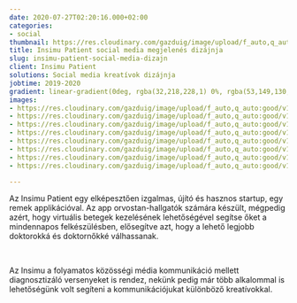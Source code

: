 ```yaml
---
date: 2020-07-27T02:20:16.000+02:00
categories:
- social
thumbnail: https://res.cloudinary.com/gazduig/image/upload/f_auto,q_auto:good/v1595856689/cms/HD_jghudc.png
title: Insimu Patient social media megjelenés dizájnja
slug: insimu-patient-social-media-dizajn
client: Insimu Patient
solutions: Social media kreatívok dizájnja
jobtime: 2019-2020
gradient: linear-gradient(0deg, rgba(32,218,228,1) 0%, rgba(53,149,130,0) 45%)
images:
- https://res.cloudinary.com/gazduig/image/upload/f_auto,q_auto:good/v1595809281/cms/Frame_70_hhrfkn.webp
- https://res.cloudinary.com/gazduig/image/upload/f_auto,q_auto:good/v1595809281/cms/Frame_69_wugtmt.webp
- https://res.cloudinary.com/gazduig/image/upload/f_auto,q_auto:good/v1595809281/cms/Frame_68_qixlqh.webp
- https://res.cloudinary.com/gazduig/image/upload/f_auto,q_auto:good/v1595809280/cms/Frame_67_cqwacb.webp
- https://res.cloudinary.com/gazduig/image/upload/f_auto,q_auto:good/v1595809280/cms/Frame_66_zonrds.webp
- https://res.cloudinary.com/gazduig/image/upload/f_auto,q_auto:good/v1595809280/cms/Frame_65_ce5p2l.webp
- https://res.cloudinary.com/gazduig/image/upload/f_auto,q_auto:good/v1595809280/cms/Frame_64_fe3xac.webp
- https://res.cloudinary.com/gazduig/image/upload/f_auto,q_auto:good/v1595809280/cms/Frame_63_eb3gin.webp

---
```

Az Insimu Patient egy elképesztően izgalmas, újító és hasznos startup, egy remek applikációval. Az app orvostan-hallgatók számára készült, mégpedig azért, hogy virtuális betegek kezelésének lehetőségével segítse őket a mindennapos felkészülésben, elősegítve azt, hogy a lehető legjobb doktorokká és doktornőkké válhassanak.

<br>

Az Insimu a folyamatos közösségi média kommunikáció mellett diagnosztizáló versenyeket is rendez, nekünk pedig már több alkalommal is lehetőségünk volt segíteni a kommunikációjukat különböző kreatívokkal.